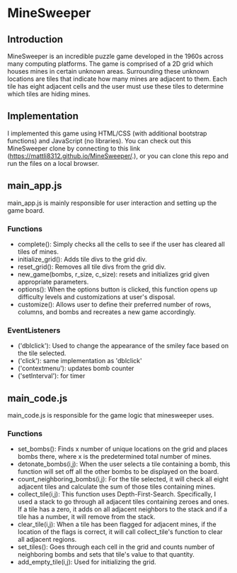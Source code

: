 # MineSweeper
## Introduction
MineSweeper is an incredible puzzle game developed in the 1960s across many computing platforms. The game is comprised of a 2D grid
which houses mines in certain unknown areas. Surrounding these unknown locations are tiles that indicate how many mines are adjacent to them. Each tile has eight adjacent cells and the user must use these tiles to determine which tiles are hiding mines. 
## Implementation
I implemented this game using HTML/CSS (with additional bootstrap functions) and JavaScript (no libraries). You can check out this MineSweeper clone by connecting to this link (https://mattli8312.github.io/MineSweeper/.), or you can clone this repo and run the files on a local browser. 
## main_app.js
main_app.js is mainly responsible for user interaction and setting up the game board. 
### Functions
* complete(): Simply checks all the cells to see if the user has cleared all tiles of mines. 
* initialize_grid(): Adds tile divs to the grid div.
* reset_grid(): Removes all tile divs from the grid div.
* new_game(bombs, r_size, c_size): resets and initializes grid given appropriate parameters.
* options(): When the options button is clicked, this function opens up difficulty levels and customizations at user's disposal.
* customize(): Allows user to define their preferred number of rows, columns, and bombs and recreates a new game accordingly.
### EventListeners
* ('dblclick'): Used to change the appearance of the smiley face based on the tile selected.
* ('click'): same implementation as 'dblclick'
* ('contextmenu'): updates bomb counter
* ('setInterval'): for timer  
## main_code.js
main_code.js is responsible for the game logic that minesweeper uses.
### Functions
* set_bombs(): Finds x number of unique locations on the grid and places bombs there, where x is the predetermined total number of mines.
* detonate_bombs(i,j): When the user selects a tile containing a bomb, this function will set off all the other bombs to be displayed on the board.
* count_neighboring_bombs(i,j): For the tile selected, it will check all eight adjacent tiles and calculate the sum of those tiles containing mines.
* collect_tile(i,j): This function uses Depth-First-Search. Specifically, I used a stack to go through all adjacent tiles containing zeroes and ones. If a tile has a zero, it adds on all adjacent neighbors to the stack and if a tile has a number, it will remove from the stack.
* clear_tile(i,j): When a tile has been flagged for adjacent mines, if the location of the flags is correct, it will call collect_tile's function to clear all adjacent regions.
* set_tiles(): Goes through each cell in the grid and counts number of neighboring bombs and sets that tile's value to that quantity.
* add_empty_tile(i,j): Used for initializing the grid.